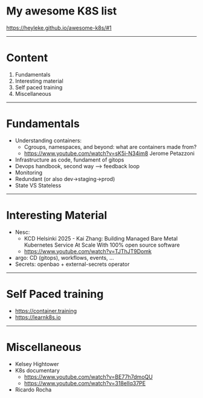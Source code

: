 # My awesome K8S list

https://heyleke.github.io/awesome-k8s/#1

---

# Content

1. Fundamentals
2. Interesting material
3. Self paced training
4. Miscellaneous

---

# Fundamentals

* Understanding containers:
   - Cgroups, namespaces, and beyond: what are containers made from?
   - https://www.youtube.com/watch?v=sK5i-N34im8 Jerome Petazzoni
* Infrastructure as code, fundament of gitops
* Devops handbook, second way --> feedback loop
* Monitoring
* Redundant (or also dev->staging->prod)
* State VS Stateless

---

# Interesting Material

* Nesc:
   - KCD Helsinki 2025 - Kai Zhang: Building Managed Bare Metal Kubernetes Service At Scale With 100% open source software
   - https://www.youtube.com/watch?v=TJThJT9Domk
* argo: CD (gitops), workflows, events, ...
* Secrets: openbao + external-secrets operator

---

# Self Paced training
* https://container.training
* https://learnk8s.io

---

# Miscellaneous

* Kelsey Hightower
* K8s documentary
   - https://www.youtube.com/watch?v=BE77h7dmoQU
   - https://www.youtube.com/watch?v=318elIq37PE
* Ricardo Rocha

